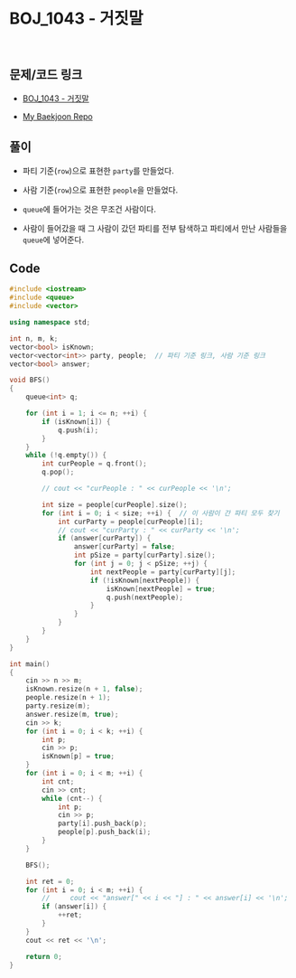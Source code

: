 # BOJ_1043 - 거짓말

&nbsp;

## 문제/코드 링크

- [BOJ_1043 - 거짓말](https://www.acmicpc.net/problem/1043)

- [My Baekjoon Repo](https://github.com/Meantint/Baekjoon)

## 풀이

- 파티 기준(`row`)으로 표현한 `party`를 만들었다.

- 사람 기준(`row`)으로 표현한 `people`을 만들었다.

- `queue`에 들어가는 것은 무조건 사람이다.

- 사람이 들어갔을 때 그 사람이 갔던 파티를 전부 탐색하고 파티에서 만난 사람들을 `queue`에 넣어준다.

## Code

```cpp
#include <iostream>
#include <queue>
#include <vector>

using namespace std;

int n, m, k;
vector<bool> isKnown;
vector<vector<int>> party, people;  // 파티 기준 링크, 사람 기준 링크
vector<bool> answer;

void BFS()
{
    queue<int> q;

    for (int i = 1; i <= n; ++i) {
        if (isKnown[i]) {
            q.push(i);
        }
    }
    while (!q.empty()) {
        int curPeople = q.front();
        q.pop();

        // cout << "curPeople : " << curPeople << '\n';

        int size = people[curPeople].size();
        for (int i = 0; i < size; ++i) {  // 이 사람이 간 파티 모두 찾기
            int curParty = people[curPeople][i];
            // cout << "curParty : " << curParty << '\n';
            if (answer[curParty]) {
                answer[curParty] = false;
                int pSize = party[curParty].size();
                for (int j = 0; j < pSize; ++j) {
                    int nextPeople = party[curParty][j];
                    if (!isKnown[nextPeople]) {
                        isKnown[nextPeople] = true;
                        q.push(nextPeople);
                    }
                }
            }
        }
    }
}

int main()
{
    cin >> n >> m;
    isKnown.resize(n + 1, false);
    people.resize(n + 1);
    party.resize(m);
    answer.resize(m, true);
    cin >> k;
    for (int i = 0; i < k; ++i) {
        int p;
        cin >> p;
        isKnown[p] = true;
    }
    for (int i = 0; i < m; ++i) {
        int cnt;
        cin >> cnt;
        while (cnt--) {
            int p;
            cin >> p;
            party[i].push_back(p);
            people[p].push_back(i);
        }
    }

    BFS();

    int ret = 0;
    for (int i = 0; i < m; ++i) {
        //     cout << "answer[" << i << "] : " << answer[i] << '\n';
        if (answer[i]) {
            ++ret;
        }
    }
    cout << ret << '\n';

    return 0;
}
```
